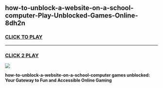 
## how-to-unblock-a-website-on-a-school-computer-Play-Unblocked-Games-Online-8dh2n
<h3>
<a href="https://premium76.site?title=how-to-unblock-a-website-on-a-school-computer&ref=25A">CLICK TO PLAY</a></h3>
<hr>

<h3>
<a href="https://premium76.site?title=how-to-unblock-a-website-on-a-school-computer&ref=25A">CLICK 2 PLAY</a>
  
</h3>

<a href="https://premium76.site?title=how-to-unblock-a-website-on-a-school-computer&ref=25A"><img src="https://clearcache.store/games.png"></a>


**how-to-unblock-a-website-on-a-school-computer games unblocked: Your Gateway to Fun and Accessible Online Gaming**
